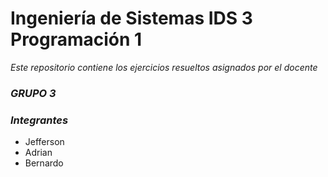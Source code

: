 # Ingeniería de Sistemas IDS 3 Programación 1

*Este repositorio contiene los  ejercicios resueltos asignados por el docente*
### *GRUPO 3*
### *Integrantes*
- Jefferson
- Adrian
- Bernardo
